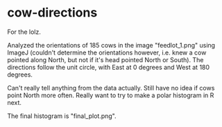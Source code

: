 # cow-directions

For the lolz.

Analyzed the orientations of 185 cows in the image "feedlot_1.png" using ImageJ (couldn't determine the orientations however, i.e. knew a cow pointed along North, but not if it's head pointed North or South). The directions follow the unit circle, with East at 0 degrees and West at 180 degrees.

Can't really tell anything from the data actually. Still have no idea if cows point North more often. Really want to try to make a polar histogram in R next.

The final histogram is "final_plot.png".

